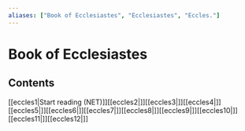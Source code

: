 ```yaml
---
aliases: ["Book of Ecclesiastes", "Ecclesiastes", "Eccles."]
---
```

# Book of Ecclesiastes
## Contents
[[eccles1|Start reading (NET)]][[eccles2|]][[eccles3|]][[eccles4|]][[eccles5|]][[eccles6|]][[eccles7|]][[eccles8|]][[eccles9|]][[eccles10|]][[eccles11|]][[eccles12|]]